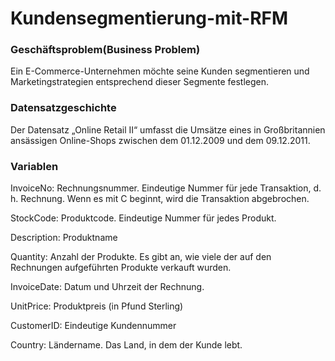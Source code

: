 # Kundensegmentierung-mit-RFM

### Geschäftsproblem(Business Problem) ###

Ein E-Commerce-Unternehmen möchte seine Kunden segmentieren und Marketingstrategien entsprechend dieser Segmente festlegen.

### Datensatzgeschichte ####

Der Datensatz „Online Retail II“ umfasst die Umsätze eines in Großbritannien ansässigen Online-Shops zwischen dem 01.12.2009 und dem 09.12.2011.

### Variablen ###

InvoiceNo:    Rechnungsnummer. Eindeutige Nummer für jede Transaktion, d. h. Rechnung. Wenn es mit C beginnt, wird die Transaktion abgebrochen.

StockCode:    Produktcode. Eindeutige Nummer für jedes Produkt.

Description:  Produktname

Quantity:     Anzahl der Produkte. Es gibt an, wie viele der auf den Rechnungen aufgeführten Produkte verkauft wurden.

InvoiceDate:  Datum und Uhrzeit der Rechnung.

UnitPrice:    Produktpreis (in Pfund Sterling)

CustomerID:   Eindeutige Kundennummer

Country:      Ländername. Das Land, in dem der Kunde lebt.
